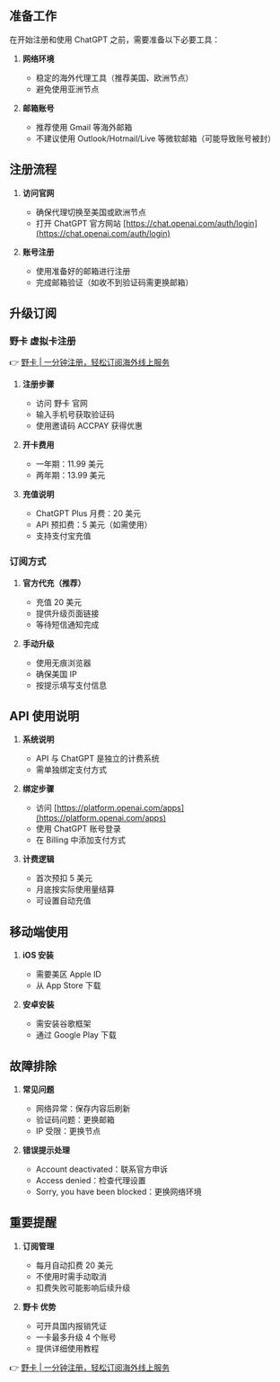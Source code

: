 ## 准备工作

在开始注册和使用 ChatGPT 之前，需要准备以下必要工具：

1. **网络环境**
   - 稳定的海外代理工具（推荐美国、欧洲节点）
   - 避免使用亚洲节点

2. **邮箱账号**
   - 推荐使用 Gmail 等海外邮箱
   - 不建议使用 Outlook/Hotmail/Live 等微软邮箱（可能导致账号被封）

## 注册流程

1. **访问官网**
   - 确保代理切换至美国或欧洲节点
   - 打开 ChatGPT 官方网站 [https://chat.openai.com/auth/login](https://chat.openai.com/auth/login)

2. **账号注册**
   - 使用准备好的邮箱进行注册
   - 完成邮箱验证（如收不到验证码需更换邮箱）

## 升级订阅

### 野卡 虚拟卡注册

👉 [野卡 | 一分钟注册，轻松订阅海外线上服务](https://bit.ly/bewildcard)

1. **注册步骤**
   - 访问 野卡 官网
   - 输入手机号获取验证码
   - 使用邀请码 ACCPAY 获得优惠

2. **开卡费用**
   - 一年期：11.99 美元
   - 两年期：13.99 美元

3. **充值说明**
   - ChatGPT Plus 月费：20 美元
   - API 预扣费：5 美元（如需使用）
   - 支持支付宝充值

### 订阅方式

1. **官方代充（推荐）**
   - 充值 20 美元
   - 提供升级页面链接
   - 等待短信通知完成

2. **手动升级**
   - 使用无痕浏览器
   - 确保美国 IP
   - 按提示填写支付信息

## API 使用说明

1. **系统说明**
   - API 与 ChatGPT 是独立的计费系统
   - 需单独绑定支付方式

2. **绑定步骤**
   - 访问 [https://platform.openai.com/apps](https://platform.openai.com/apps)
   - 使用 ChatGPT 账号登录
   - 在 Billing 中添加支付方式

3. **计费逻辑**
   - 首次预扣 5 美元
   - 月底按实际使用量结算
   - 可设置自动充值

## 移动端使用

1. **iOS 安装**
   - 需要美区 Apple ID
   - 从 App Store 下载

2. **安卓安装**
   - 需安装谷歌框架
   - 通过 Google Play 下载

## 故障排除

1. **常见问题**
   - 网络异常：保存内容后刷新
   - 验证码问题：更换邮箱
   - IP 受限：更换节点

2. **错误提示处理**
   - Account deactivated：联系官方申诉
   - Access denied：检查代理设置
   - Sorry, you have been blocked：更换网络环境

## 重要提醒

1. **订阅管理**
   - 每月自动扣费 20 美元
   - 不使用时需手动取消
   - 扣费失败可能影响后续升级

2. **野卡 优势**
   - 可开具国内报销凭证
   - 一卡最多升级 4 个账号
   - 提供详细使用教程

👉 [野卡 | 一分钟注册，轻松订阅海外线上服务](https://bit.ly/bewildcard)